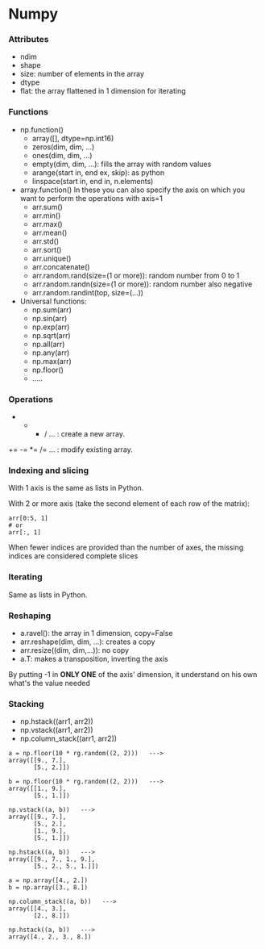 
# Numpy

### Attributes
- ndim
- shape
- size: number of elements in the array
- dtype
- flat: the array flattened in 1 dimension for iterating

### Functions
- np.function()
    - array([], dtype=np.int16)
    - zeros(dim, dim, ...)
    - ones(dim, dim, ...)
    - empty(dim, dim, ...): fills the array with random values
    - arange(start in, end ex, skip): as python
    - linspace(start in, end in, n.elements)
- array.function()
    In these you can also specify the axis on which you want to perform the operations with axis=1
    - arr.sum()
    - arr.min()
    - arr.max()
    - arr.mean()
    - arr.std()
    - arr.sort()
    - arr.unique()
    - arr.concatenate()
    - arr.random.rand(size=(1 or more)): random number from 0 to 1
    - arr.random.randn(size=(1 or more)): random number also negative
    - arr.random.randint(top, size=(...))
- Universal functions:
    - np.sum(arr)
    - np.sin(arr)
    - np.exp(arr)
    - np.sqrt(arr)
    - np.all(arr)
    - np.any(arr)
    - np.max(arr)
    - np.floor()
    - ..... 

### Operations
+ - * /      ...  : create a new array.

+= -= *= /=  ...  : modify existing array.

### Indexing and slicing
With 1 axis is the same as lists in Python.

With 2 or more axis (take the second element of each row of the matrix):
```
arr[0:5, 1]  
# or
arr[:, 1] 
```
When fewer indices are provided than the number of axes, the missing indices are considered complete slices

### Iterating 
Same as lists in Python.

### Reshaping
- a.ravel(): the array in 1 dimension, copy=False
- arr.reshape(dim, dim, ...): creates a copy
- arr.resize((dim, dim,...)): no copy
- a.T: makes a transposition, inverting the axis

By putting -1 in **ONLY ONE** of the axis' dimension, it understand on his own what's the value needed

### Stacking
- np.hstack((arr1, arr2))
- np.vstack((arr1, arr2))
- np.column_stack((arr1, arr2))

```
a = np.floor(10 * rg.random((2, 2)))   --->
array([[9., 7.],
       [5., 2.]])

b = np.floor(10 * rg.random((2, 2)))   --->
array([[1., 9.],
       [5., 1.]])

np.vstack((a, b))   --->
array([[9., 7.],
       [5., 2.],
       [1., 9.],
       [5., 1.]])

np.hstack((a, b))   --->
array([[9., 7., 1., 9.],
       [5., 2., 5., 1.]])

a = np.array([4., 2.])
b = np.array([3., 8.])

np.column_stack((a, b))   --->
array([[4., 3.],
       [2., 8.]])

np.hstack((a, b))   --->
array([4., 2., 3., 8.])
```